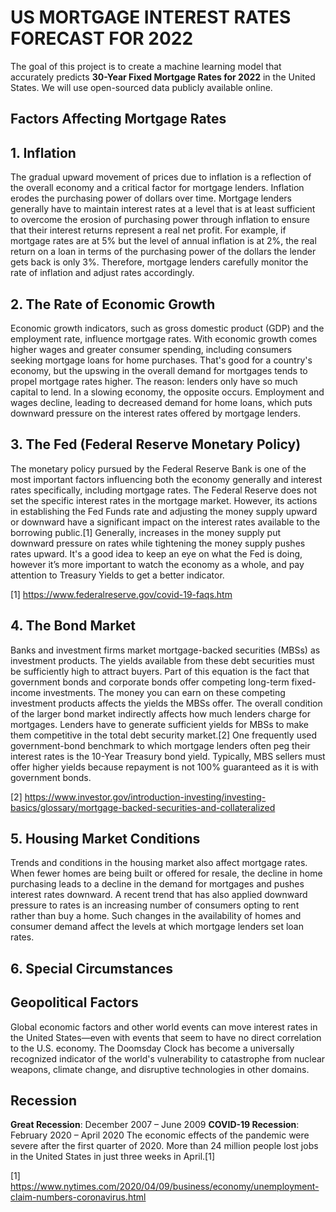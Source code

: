 # US MORTGAGE INTEREST RATES FORECAST FOR 2022
The goal of this project is to create a machine learning model that accurately predicts <strong>30-Year Fixed Mortgage Rates for 2022</strong> in the United States. We will use open-sourced data publicly available online.

## Factors Affecting Mortgage Rates
## 1. Inflation

The gradual upward movement of prices due to inflation is a reflection of the overall economy and a critical factor for mortgage lenders. Inflation erodes the purchasing power of dollars over time. Mortgage lenders generally have to maintain interest rates at a level that is at least sufficient to overcome the erosion of purchasing power through inflation to ensure that their interest returns represent a real net profit.
For example, if mortgage rates are at 5% but the level of annual inflation is at 2%, the real return on a loan in terms of the purchasing power of the dollars the lender gets back is only 3%. Therefore, mortgage lenders carefully monitor the rate of inflation and adjust rates accordingly.

## 2. The Rate of Economic Growth

Economic growth indicators, such as gross domestic product (GDP) and the employment rate, influence mortgage rates. With economic growth comes higher wages and greater consumer spending, including consumers seeking mortgage loans for home purchases. That's good for a country's economy, but the upswing in the overall demand for mortgages tends to propel mortgage rates higher. The reason: lenders only have so much capital to lend.
In a slowing economy, the opposite occurs. Employment and wages decline, leading to decreased demand for home loans, which puts downward pressure on the interest rates offered by mortgage lenders.

## 3. The Fed (Federal Reserve Monetary Policy)

The monetary policy pursued by the Federal Reserve Bank is one of the most important factors influencing both the economy generally and interest rates specifically, including mortgage rates.
The Federal Reserve does not set the specific interest rates in the mortgage market. However, its actions in establishing the Fed Funds rate and adjusting the money supply upward or downward have a significant impact on the interest rates available to the borrowing public.[1]
Generally, increases in the money supply put downward pressure on rates while tightening the money supply pushes rates upward.
It's a good idea to keep an eye on what the Fed is doing, however it’s more important to watch the economy as a whole, and pay attention to Treasury Yields to get a better indicator.

[1] https://www.federalreserve.gov/covid-19-faqs.htm

## 4.  The Bond Market

Banks and investment firms market mortgage-backed securities (MBSs) as investment products. The yields available from these debt securities must be sufficiently high to attract buyers.
Part of this equation is the fact that government bonds and corporate bonds offer competing long-term fixed-income investments. The money you can earn on these competing investment products affects the yields the MBSs offer. The overall condition of the larger bond market indirectly affects how much lenders charge for mortgages. Lenders have to generate sufficient yields for MBSs to make them competitive in the total debt security market.[2]
One frequently used government-bond benchmark to which mortgage lenders often peg their interest rates is the 10-Year Treasury bond yield. Typically, MBS sellers must offer higher yields because repayment is not 100% guaranteed as it is with government bonds.

[2] https://www.investor.gov/introduction-investing/investing-basics/glossary/mortgage-backed-securities-and-collateralized

## 5. Housing Market Conditions

Trends and conditions in the housing market also affect mortgage rates. When fewer homes are being built or offered for resale, the decline in home purchasing leads to a decline in the demand for mortgages and pushes interest rates downward.
A recent trend that has also applied downward pressure to rates is an increasing number of consumers opting to rent rather than buy a home. Such changes in the availability of homes and consumer demand affect the levels at which mortgage lenders set loan rates.

## 6. Special Circumstances

## Geopolitical Factors

Global economic factors and other world events can move interest rates in the United States—even with events that seem to have no direct correlation to the U.S. economy. The Doomsday Clock has become a universally recognized indicator of the world's vulnerability to catastrophe from nuclear weapons, climate change, and disruptive technologies in other domains.

## Recession

<strong>Great Recession</strong>: December 2007 – June 2009
<strong>COVID-19 Recession</strong>: February 2020 – April 2020
The economic effects of the pandemic were severe after the first quarter of 2020. More than 24 million people lost jobs in the United States in just three weeks in April.[1]

[1] https://www.nytimes.com/2020/04/09/business/economy/unemployment-claim-numbers-coronavirus.html
